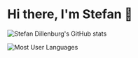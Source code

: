# Hi there, I'm Stefan :wave:

![Stefan Dillenburg's GitHub stats](https://github-readme-stats.vercel.app/api?username=sdillen&theme=light&show_icons=true)

![Most User Languages](https://github-readme-stats.vercel.app/api/top-langs/?username=sdillen&theme=light)
